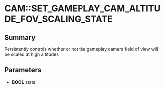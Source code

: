 # CAM::SET_GAMEPLAY_CAM_ALTITUDE_FOV_SCALING_STATE

## Summary
Persistently controls whether or not the gameplay camera field of view will be scaled at high altitudes

## Parameters
* **BOOL** state